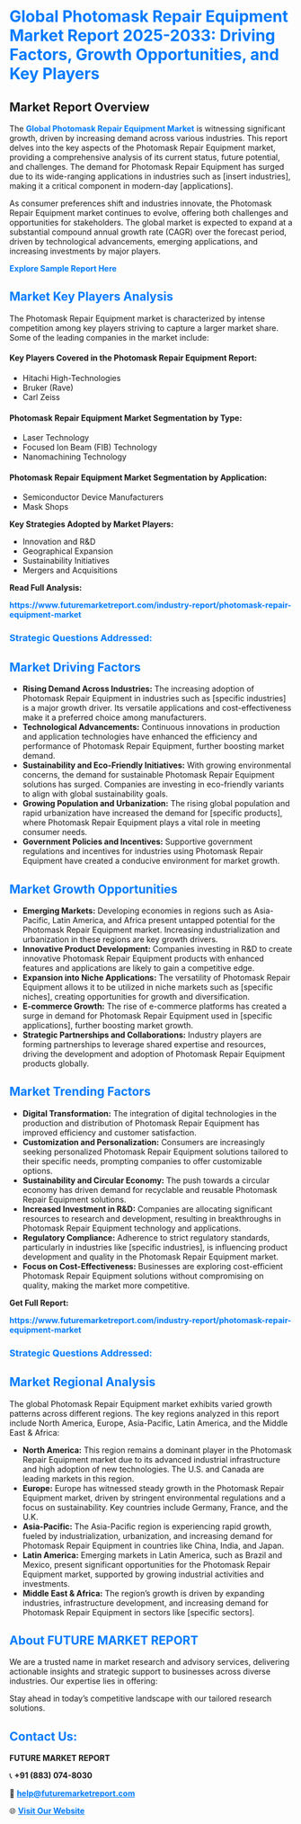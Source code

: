 <h1 style="color: #007BFF;">Global Photomask Repair Equipment Market Report 2025-2033: Driving Factors, Growth Opportunities, and Key Players</h1>

<section id="overview">
<h2>Market Report Overview</h2>
<p>The <a href="https://www.futuremarketreport.com/industry-report/photomask-repair-equipment-market" style="color: #007BFF; text-decoration: none;"><strong>Global Photomask Repair Equipment Market</strong></a> is witnessing significant growth, driven by increasing demand across various industries. This report delves into the key aspects of the Photomask Repair Equipment market, providing a comprehensive analysis of its current status, future potential, and challenges. The demand for Photomask Repair Equipment has surged due to its wide-ranging applications in industries such as [insert industries], making it a critical component in modern-day [applications].</p>
<p>As consumer preferences shift and industries innovate, the Photomask Repair Equipment market continues to evolve, offering both challenges and opportunities for stakeholders. The global market is expected to expand at a substantial compound annual growth rate (CAGR) over the forecast period, driven by technological advancements, emerging applications, and increasing investments by major players.</p>
</section>

<section id="overview">
<p><a href="https://www.futuremarketreport.com/request-sample/reportId=82245" style="color: #007BFF; text-decoration: none;"><strong>Explore Sample Report Here</strong></a></p>
</section>

<section id="key-players">
<h2 style="color: #007BFF;">Market Key Players Analysis</h2>
<p>The Photomask Repair Equipment market is characterized by intense competition among key players striving to capture a larger market share. Some of the leading companies in the market include:</p>
<h4>Key Players Covered in the Photomask Repair Equipment Report:</h4>
<ul><li>Hitachi High-Technologies</li><li>Bruker (Rave)</li><li>Carl Zeiss</li></ul>
<h4>Photomask Repair Equipment Market Segmentation by Type:</h4>
<ul><li>Laser Technology</li><li>Focused Ion Beam (FIB) Technology</li><li>Nanomachining Technology</li></ul>

<h4>Photomask Repair Equipment Market Segmentation by Application:</h4>
<ul><li>Semiconductor Device Manufacturers</li><li>Mask Shops</li></ul>
<p><strong>Key Strategies Adopted by Market Players:</strong></p>
<ul>
<li>Innovation and R&D</li>
<li>Geographical Expansion</li>
<li>Sustainability Initiatives</li>
<li>Mergers and Acquisitions</li>
</ul>
</section>

<section>
<p><strong>Read Full Analysis: </strong></p><a href="https://www.futuremarketreport.com/industry-report/photomask-repair-equipment-market" style="color: #007BFF; text-decoration: none;"><strong>https://www.futuremarketreport.com/industry-report/photomask-repair-equipment-market</strong></a>
<h3 style="color: #007BFF;">Strategic Questions Addressed:</h3>
</section>

<section id="driving-factors">
<h2 style="color: #007BFF;">Market Driving Factors</h2>
<ul>
<li><strong>Rising Demand Across Industries:</strong> The increasing adoption of Photomask Repair Equipment in industries such as [specific industries] is a major growth driver. Its versatile applications and cost-effectiveness make it a preferred choice among manufacturers.</li>
<li><strong>Technological Advancements:</strong> Continuous innovations in production and application technologies have enhanced the efficiency and performance of Photomask Repair Equipment, further boosting market demand.</li>
<li><strong>Sustainability and Eco-Friendly Initiatives:</strong> With growing environmental concerns, the demand for sustainable Photomask Repair Equipment solutions has surged. Companies are investing in eco-friendly variants to align with global sustainability goals.</li>
<li><strong>Growing Population and Urbanization:</strong> The rising global population and rapid urbanization have increased the demand for [specific products], where Photomask Repair Equipment plays a vital role in meeting consumer needs.</li>
<li><strong>Government Policies and Incentives:</strong> Supportive government regulations and incentives for industries using Photomask Repair Equipment have created a conducive environment for market growth.</li>
</ul>
</section>

<section id="growth-opportunities">
<h2 style="color: #007BFF;">Market Growth Opportunities</h2>
<ul>
<li><strong>Emerging Markets:</strong> Developing economies in regions such as Asia-Pacific, Latin America, and Africa present untapped potential for the Photomask Repair Equipment market. Increasing industrialization and urbanization in these regions are key growth drivers.</li>
<li><strong>Innovative Product Development:</strong> Companies investing in R&D to create innovative Photomask Repair Equipment products with enhanced features and applications are likely to gain a competitive edge.</li>
<li><strong>Expansion into Niche Applications:</strong> The versatility of Photomask Repair Equipment allows it to be utilized in niche markets such as [specific niches], creating opportunities for growth and diversification.</li>
<li><strong>E-commerce Growth:</strong> The rise of e-commerce platforms has created a surge in demand for Photomask Repair Equipment used in [specific applications], further boosting market growth.</li>
<li><strong>Strategic Partnerships and Collaborations:</strong> Industry players are forming partnerships to leverage shared expertise and resources, driving the development and adoption of Photomask Repair Equipment products globally.</li>
</ul>
</section>

<section id="trending-factors">
<h2 style="color: #007BFF;">Market Trending Factors</h2>
<ul>
<li><strong>Digital Transformation:</strong> The integration of digital technologies in the production and distribution of Photomask Repair Equipment has improved efficiency and customer satisfaction.</li>
<li><strong>Customization and Personalization:</strong> Consumers are increasingly seeking personalized Photomask Repair Equipment solutions tailored to their specific needs, prompting companies to offer customizable options.</li>
<li><strong>Sustainability and Circular Economy:</strong> The push towards a circular economy has driven demand for recyclable and reusable Photomask Repair Equipment solutions.</li>
<li><strong>Increased Investment in R&D:</strong> Companies are allocating significant resources to research and development, resulting in breakthroughs in Photomask Repair Equipment technology and applications.</li>
<li><strong>Regulatory Compliance:</strong> Adherence to strict regulatory standards, particularly in industries like [specific industries], is influencing product development and quality in the Photomask Repair Equipment market.</li>
<li><strong>Focus on Cost-Effectiveness:</strong> Businesses are exploring cost-efficient Photomask Repair Equipment solutions without compromising on quality, making the market more competitive.</li>
</ul>
</section>

<section>
<p><strong>Get Full Report: </strong></p><a href="https://www.futuremarketreport.com/industry-report/photomask-repair-equipment-market" style="color: #007BFF; text-decoration: none;"><strong>https://www.futuremarketreport.com/industry-report/photomask-repair-equipment-market</strong></a>
<h3 style="color: #007BFF;">Strategic Questions Addressed:</h3>
</section>


<section id="regional-analysis">
<h2 style="color: #007BFF;">Market Regional Analysis</h2>
<p>The global Photomask Repair Equipment market exhibits varied growth patterns across different regions. The key regions analyzed in this report include North America, Europe, Asia-Pacific, Latin America, and the Middle East & Africa:</p>
<ul>
<li><strong>North America:</strong> This region remains a dominant player in the Photomask Repair Equipment market due to its advanced industrial infrastructure and high adoption of new technologies. The U.S. and Canada are leading markets in this region.</li>
<li><strong>Europe:</strong> Europe has witnessed steady growth in the Photomask Repair Equipment market, driven by stringent environmental regulations and a focus on sustainability. Key countries include Germany, France, and the U.K.</li>
<li><strong>Asia-Pacific:</strong> The Asia-Pacific region is experiencing rapid growth, fueled by industrialization, urbanization, and increasing demand for Photomask Repair Equipment in countries like China, India, and Japan.</li>
<li><strong>Latin America:</strong> Emerging markets in Latin America, such as Brazil and Mexico, present significant opportunities for the Photomask Repair Equipment market, supported by growing industrial activities and investments.</li>
<li><strong>Middle East & Africa:</strong> The region’s growth is driven by expanding industries, infrastructure development, and increasing demand for Photomask Repair Equipment in sectors like [specific sectors].</li>
</ul>
</section>

<footer>
<h2 style="color: #007BFF;">About FUTURE MARKET REPORT</h2>
<p>We are a trusted name in market research and advisory services, delivering actionable insights and strategic support to businesses across diverse industries. Our expertise lies in offering:</p>

<p>Stay ahead in today’s competitive landscape with our tailored research solutions.</p>

<h2 style="color: #007BFF;">Contact Us:</h2>
<p><strong>FUTURE MARKET REPORT</strong></p>
<p>📞 <strong>+91 (883) 074-8030</strong></p>
<p>📧 <strong><a href="mailto:help@futuremarketreport.com" style="color: #007BFF;">help@futuremarketreport.com</a></strong></p>
<p>🌐 <strong><a href="https://www.futuremarketreport.com/" style="color: #007BFF;">Visit Our Website</a></strong></p>
</footer>
